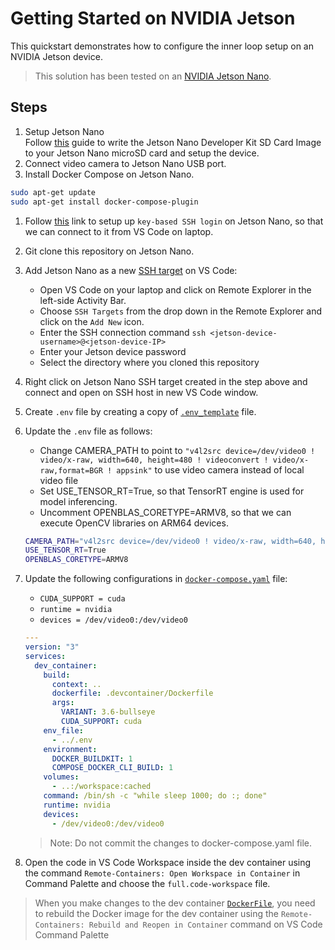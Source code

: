 # Getting Started on NVIDIA Jetson

This quickstart demonstrates how to configure the inner loop setup on an NVIDIA Jetson device.

> This solution has been tested on an [NVIDIA Jetson Nano](https://developer.nvidia.com/embedded/jetson-nano).

## Steps

1. Setup Jetson Nano  
Follow [this](https://developer.NVIDIA.com/embedded/learn/get-started-jetson-nano-devkit) guide to write the Jetson Nano Developer Kit SD Card Image to your Jetson Nano microSD card and setup the device.
1. Connect video camera to Jetson Nano USB port.
1. Install Docker Compose on Jetson Nano.

```bash
sudo apt-get update
sudo apt-get install docker-compose-plugin
```

1. Follow [this](https://help.ubuntu.com/community/SSH/OpenSSH/Keys) link to setup up `key-based SSH login` on Jetson Nano, so that we can connect to it from VS Code on laptop.
1. Git clone this repository on Jetson Nano.
1. Add Jetson Nano as a new [SSH target](https://code.visualstudio.com/docs/remote/ssh#_remember-hosts-and-advanced-settings) on VS Code:

    - Open VS Code on your laptop and click on Remote Explorer in the left-side Activity Bar.
    - Choose `SSH Targets` from the drop down in the Remote Explorer and click on the `Add New` icon.
    - Enter the SSH connection command `ssh <jetson-device-username>@<jetson-device-IP>`
    - Enter your Jetson device password
    - Select the directory where you cloned this repository
1. Right click on Jetson Nano SSH target created in the step above and connect and open on SSH host in new VS Code window.
1. Create `.env` file by creating a copy of [`.env_template`](../../.env_template) file.
1. Update the `.env` file as follows:

    - Change CAMERA_PATH to point to `"v4l2src device=/dev/video0 ! video/x-raw, width=640, height=480 ! videoconvert ! video/x-raw,format=BGR ! appsink"` to use video camera instead of local video file
    - Set USE_TENSOR_RT=True, so that TensorRT engine is used for model inferencing.
    - Uncomment OPENBLAS_CORETYPE=ARMV8, so that we can execute OpenCV libraries on ARM64 devices.  

   ```sh
   CAMERA_PATH="v4l2src device=/dev/video0 ! video/x-raw, width=640, height=480 ! videoconvert ! video/x-raw,format=BGR ! appsink"
   USE_TENSOR_RT=True
   OPENBLAS_CORETYPE=ARMV8
   ```

1. Update the following configurations in [`docker-compose.yaml`](../../.devcontainer/docker-compose.yml) file:

    - `CUDA_SUPPORT = cuda`
    - `runtime = nvidia`
    - `devices = /dev/video0:/dev/video0`

    ```yaml
    ---
    version: "3"
    services:
      dev_container:
        build:
          context: ..
          dockerfile: .devcontainer/Dockerfile
          args:
            VARIANT: 3.6-bullseye
            CUDA_SUPPORT: cuda
        env_file:
          - ../.env
        environment:
          DOCKER_BUILDKIT: 1
          COMPOSE_DOCKER_CLI_BUILD: 1
        volumes:
          - ..:/workspace:cached
        command: /bin/sh -c "while sleep 1000; do :; done"
        runtime: nvidia
        devices:
          - /dev/video0:/dev/video0
    ```

    > Note: Do not commit the changes to docker-compose.yaml file.

1. Open the code in VS Code Workspace inside the dev container using the command  `Remote-Containers: Open Workspace in Container` in Command Palette and choose the `full.code-workspace` file.

  > When you make changes to the dev container [`DockerFile`](../../.devcontainer/Dockerfile), you need to rebuild the Docker image for the dev container using the `Remote-Containers: Rebuild and Reopen in Container` command on VS Code Command Palette
